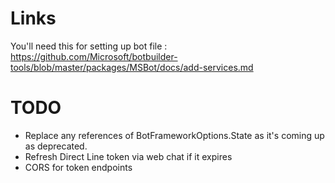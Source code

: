 ﻿# Links
You'll need this for setting up bot file :
https://github.com/Microsoft/botbuilder-tools/blob/master/packages/MSBot/docs/add-services.md

# TODO
- Replace any references of BotFrameworkOptions.State as it's coming up as deprecated.
- Refresh Direct Line token via web chat if it expires
- CORS for token endpoints